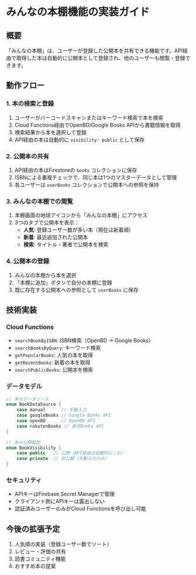 # みんなの本棚機能の実装ガイド

## 概要
「みんなの本棚」は、ユーザーが登録した公開本を共有できる機能です。API経由で取得した本は自動的に公開本として登録され、他のユーザーも閲覧・登録できます。

## 動作フロー

### 1. 本の検索と登録
1. ユーザーがバーコードスキャンまたはキーワード検索で本を検索
2. Cloud Functions経由でOpenBD/Google Books APIから書籍情報を取得
3. 検索結果から本を選択して登録
4. API経由の本は自動的に `visibility: public` として保存

### 2. 公開本の共有
1. API経由の本はFirestoreの `books` コレクションに保存
2. ISBNによる重複チェックで、同じ本は1つのマスターデータとして管理
3. 各ユーザーは `userBooks` コレクションで公開本への参照を保持

### 3. みんなの本棚での閲覧
1. 本棚画面の地球アイコンから「みんなの本棚」にアクセス
2. 3つのタブで公開本を表示：
   - **人気**: 登録ユーザー数が多い本（現在は新着順）
   - **新着**: 最近追加された公開本
   - **検索**: タイトル・著者で公開本を検索

### 4. 公開本の登録
1. みんなの本棚から本を選択
2. 「本棚に追加」ボタンで自分の本棚に登録
3. 既に存在する公開本への参照として `userBooks` に保存

## 技術実装

### Cloud Functions
- `searchBookByISBN`: ISBN検索（OpenBD → Google Books）
- `searchBooksByQuery`: キーワード検索
- `getPopularBooks`: 人気の本を取得
- `getRecentBooks`: 新着の本を取得
- `searchPublicBooks`: 公開本を検索

### データモデル
```swift
// 本のデータソース
enum BookDataSource {
    case manual      // 手動入力
    case googleBooks // Google Books API
    case openBD      // OpenBD API
    case rakutenBooks // 楽天Books API
}

// 本の公開設定
enum BookVisibility {
    case public   // 公開（API経由は自動的にこれ）
    case private  // 非公開（手動入力のみ）
}
```

### セキュリティ
- APIキーはFirebase Secret Managerで管理
- クライアント側にAPIキーは露出しない
- 認証済みユーザーのみがCloud Functionsを呼び出し可能

## 今後の拡張予定
1. 人気順の実装（登録ユーザー数でソート）
2. レビュー・評価の共有
3. 読書コミュニティ機能
4. おすすめ本の提案
